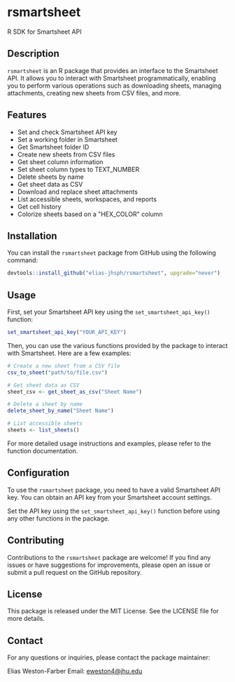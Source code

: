 # rsmartsheet

R SDK for Smartsheet API

## Description

`rsmartsheet` is an R package that provides an interface to the Smartsheet API. It allows you to interact with Smartsheet programmatically, enabling you to perform various operations such as downloading sheets, managing attachments, creating new sheets from CSV files, and more.

## Features

- Set and check Smartsheet API key
- Set a working folder in Smartsheet
- Get Smartsheet folder ID
- Create new sheets from CSV files
- Get sheet column information
- Set sheet column types to TEXT_NUMBER
- Delete sheets by name
- Get sheet data as CSV
- Download and replace sheet attachments
- List accessible sheets, workspaces, and reports
- Get cell history
- Colorize sheets based on a "HEX_COLOR" column

## Installation

You can install the `rsmartsheet` package from GitHub using the following command:

```R
devtools::install_github("elias-jhsph/rsmartsheet", upgrade="never")
```

## Usage

First, set your Smartsheet API key using the `set_smartsheet_api_key()` function:

```R
set_smartsheet_api_key("YOUR_API_KEY")
```

Then, you can use the various functions provided by the package to interact with Smartsheet. Here are a few examples:

```R
# Create a new sheet from a CSV file
csv_to_sheet("path/to/file.csv")

# Get sheet data as CSV
sheet_csv <- get_sheet_as_csv("Sheet Name")

# Delete a sheet by name
delete_sheet_by_name("Sheet Name")

# List accessible sheets
sheets <- list_sheets()
```

For more detailed usage instructions and examples, please refer to the function documentation.

## Configuration

To use the `rsmartsheet` package, you need to have a valid Smartsheet API key. You can obtain an API key from your Smartsheet account settings.

Set the API key using the `set_smartsheet_api_key()` function before using any other functions in the package.

## Contributing

Contributions to the `rsmartsheet` package are welcome! If you find any issues or have suggestions for improvements, please open an issue or submit a pull request on the GitHub repository.

## License

This package is released under the MIT License. See the LICENSE file for more details.

## Contact

For any questions or inquiries, please contact the package maintainer:

Elias Weston-Farber
Email: eweston4@jhu.edu
